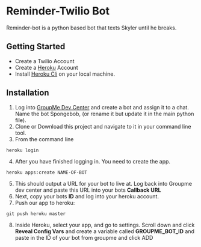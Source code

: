 # Reminder-Twilio Bot
Reminder-bot is a python based bot that texts Skyler until he breaks.

## Getting Started
* Create a Twilio Account
* Create a [Heroku](https://heroku.com) Account
* Install [Heroku Cli](https://devcenter.heroku.com/articles/heroku-cli) on your local machine.

## Installation
1. Log into [GroupMe Dev Center](https://dev.groupme.com/bots) and create a bot and assign it to a chat. Name the bot Spongebob, (or rename it but update it in the main python file).
2. Clone or Download this project and navigate to it in your command line tool. 
3. From the command line 
```
heroku login
```
4. After you have finished logging in. You need to create the app.
```
heroku apps:create NAME-OF-BOT
```
5. This should output a URL for your bot to live at. Log back into Groupme dev center and paste this URL into your bots **Callback URL**
6. Next, copy your bots **ID** and log into your heroku account.
7. Push our app to heroku:
```
git push heroku master
```
8. Inside Heroku, select your app, and go to settings. Scroll down and click **Reveal Config Vars** and create a variable called **GROUPME_BOT_ID** and paste in the ID of your bot from groupme and click ADD
